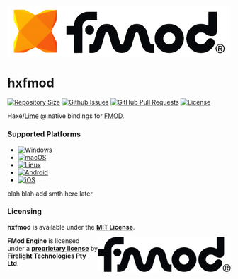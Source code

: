 ![hxfmod](./assets/hxfmod_black_wide_no_background.png)

# hxfmod

[![Repository Size](https://img.shields.io/github/repo-size/KarimAkra/hxfmod)](#)
[![Github Issues](https://img.shields.io/github/issues/KarimAkra/hxfmod)](https://github.com/KarimAkra/hxfmod/issues)
[![GitHub Pull Requests](https://img.shields.io/github/issues-pr/KarimAkra/hxfmod)](https://github.com/KarimAkra/hxfmod/pulls)
[![License](https://badgen.net/badge/license/MIT/green)](./LICENSE)

Haxe/[Lime](https://lime.openfl.org) @:native bindings for [FMOD](https://fmod.com).

### Supported Platforms

- [![Windows](https://custom-icon-badges.demolab.com/badge/Windows-0078D6?logo=windows11&logoColor=white)](#)
- [![macOS](https://img.shields.io/badge/-macOS-000000?logo=apple&logoColor=white&style=flat)](#)
- [![Linux](https://img.shields.io/badge/-Linux-FCC624?logo=linux&logoColor=black&style=flat)](#)
- [![Android](https://img.shields.io/badge/-Android-3DDC84?logo=android&logoColor=white&style=flat)](#)
- [![iOS](https://img.shields.io/badge/iOS-000000?&logo=apple&logoColor=white)](#)

blah blah add smth here later

### Licensing

**hxfmod** is available under the **[MIT License](./LICENSE)**.

<img src="./assets/fmod_black.png" width="300px" align="right" />

**FMod Engine** is licensed under a **[proprietary license](https://www.fmod.com/legal)** by **Firelight Technologies Pty Ltd**.

